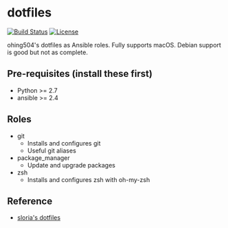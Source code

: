 dotfiles
========
[![Build Status](https://travis-ci.org/ohing504/dotfiles.svg?branch=master)](https://travis-ci.org/ohing504/dotfiles)
[![License](https://img.shields.io/badge/License-MIT-blue.svg)](https://raw.githubusercontent.com/ohing504/dotfiles/master/LICENSE)

ohing504's dotfiles as Ansible roles.
Fully supports macOS. Debian support is good but not as complete.

Pre-requisites (install these first)
------------------------------------
* Python >= 2.7
* ansible >= 2.4

Roles
-----
* git
  - Installs and configures git
  - Useful git aliases
* package_manager
  - Update and upgrade packages
* zsh
  - Installs and configures zsh with oh-my-zsh

Reference
---------
* [sloria's dotfiles](https://github.com/sloria/dotfiles)

